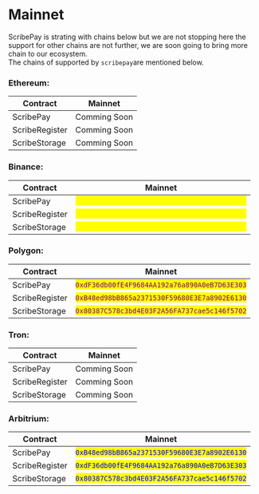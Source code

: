 # Mainnet

ScribePay is strating with chains below but we are not stopping here the support for other chains are not further, we are soon going to bring more chain to our ecosystem.  \
The chains of supported by `scribepay`are mentioned below.



### Ethereum:

| Contract       | Mainnet      |
| -------------- | ------------ |
| ScribePay      | Comming Soon |
| ScribeRegister | Comming Soon |
| ScribeStorage  | Comming Soon |



### Binance:

| Contract       | Mainnet                                                                         |
| -------------- | ------------------------------------------------------------------------------- |
| ScribePay      | <mark style="color:yellow;">`0xB48ed98bB865a2371530F59680E3E7a8902E6130`</mark> |
| ScribeRegister | <mark style="color:yellow;">`0xdF36db00fE4F9684AA192a76a890A0eB7D63E303`</mark> |
| ScribeStorage  | <mark style="color:yellow;">`0x80387C578c3bd4E03F2A56FA737cae5c146f5702`</mark> |



### Polygon:

| Contract       | Mainnet                                                                         |
| -------------- | ------------------------------------------------------------------------------- |
| ScribePay      | <mark style="color:purple;">`0xdF36db00fE4F9684AA192a76a890A0eB7D63E303`</mark> |
| ScribeRegister | <mark style="color:purple;">`0xB48ed98bB865a2371530F59680E3E7a8902E6130`</mark> |
| ScribeStorage  | <mark style="color:purple;">`0x80387C578c3bd4E03F2A56FA737cae5c146f5702`</mark> |



### Tron:

| Contract       | Mainnet      |
| -------------- | ------------ |
| ScribePay      | Comming Soon |
| ScribeRegister | Comming Soon |
| ScribeStorage  | Comming Soon |



### Arbitrium:

| Contract       | Mainnet                                                                       |
| -------------- | ----------------------------------------------------------------------------- |
| ScribePay      | <mark style="color:blue;">`0xB48ed98bB865a2371530F59680E3E7a8902E6130`</mark> |
| ScribeRegister | <mark style="color:blue;">`0xdF36db00fE4F9684AA192a76a890A0eB7D63E303`</mark> |
| ScribeStorage  | <mark style="color:blue;">`0x80387C578c3bd4E03F2A56FA737cae5c146f5702`</mark> |

